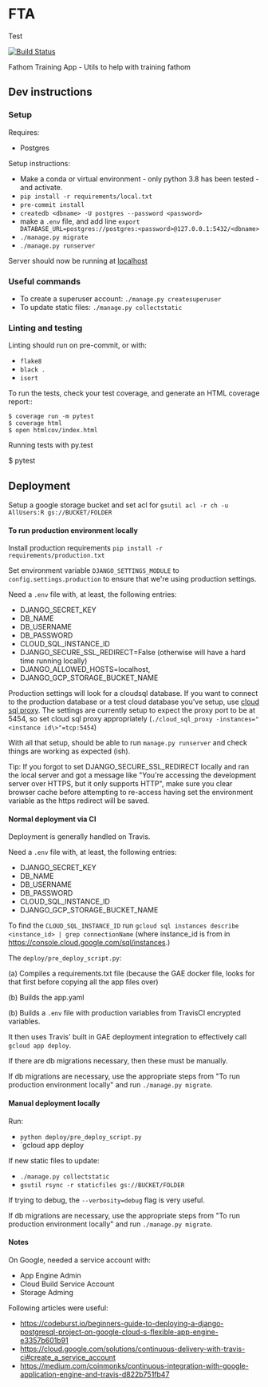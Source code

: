 # FTA

Test

[![Build
Status](https://travis-ci.org/mozilla-applied-ml/fta.svg?branch=main)](https://travis-ci.org/mozilla-applied-ml/fta)


Fathom Training App - Utils to help with training fathom

## Dev instructions

### Setup

Requires:

* Postgres

Setup instructions:

* Make a conda or virtual environment - only python 3.8 has been tested - and activate.
* `pip install -r requirements/local.txt`
* `pre-commit install`
* `createdb <dbname> -U postgres --password <password>`
* make a `.env` file, and add line `export DATABASE_URL=postgres://postgres:<password>@127.0.0.1:5432/<dbname>`
* `./manage.py migrate`
* `./manage.py runserver`

Server should now be running at [localhost](http://localhost:8000)

### Useful commands

* To create a superuser account: `./manage.py createsuperuser`
* To update static files: `./manage.py collectstatic`


### Linting and testing

Linting should run on pre-commit, or with:

* `flake8`
* `black .`
* `isort`

To run the tests, check your test coverage, and generate an HTML coverage report::

    $ coverage run -m pytest
    $ coverage html
    $ open htmlcov/index.html

Running tests with py.test

  $ pytest

## Deployment

Setup a google storage bucket and set acl for `gsutil acl -r ch -u AllUsers:R gs://BUCKET/FOLDER`

#### To run production environment locally

Install production requirements `pip install -r requirements/production.txt`

Set environment variable `DJANGO_SETTINGS_MODULE` to `config.settings.production` to ensure that we're using production settings.

Need a `.env` file with, at least, the following entries:
  * DJANGO_SECRET_KEY
  * DB_NAME
  * DB_USERNAME
  * DB_PASSWORD
  * CLOUD_SQL_INSTANCE_ID
  * DJANGO_SECURE_SSL_REDIRECT=False  (otherwise will have a hard time running locally)
  * DJANGO_ALLOWED_HOSTS=localhost,
  * DJANGO_GCP_STORAGE_BUCKET_NAME

Production settings will look for a cloudsql database. If you want to connect to the production database or a test cloud database you've setup, use [cloud sql proxy](https://cloud.google.com/sql/docs/mysql/sql-proxy). The settings are currently setup to expect the proxy port to be at 5454, so set cloud sql proxy appropriately (`./cloud_sql_proxy -instances="<instance id\>"=tcp:5454`)

With all that setup, should be able to run `manage.py runserver` and check things are working as expected (ish).

Tip: If you forgot to set DJANGO_SECURE_SSL_REDIRECT locally and ran the local server and got a message like "You're accessing the development server over HTTPS, but it only supports HTTP", make sure you clear browser cache before attempting to re-access having set the environment variable as the https redirect will be saved.

#### Normal deployment via CI

Deployment is generally handled on Travis.

Need a `.env` file with, at least, the following entries:
  * DJANGO_SECRET_KEY
  * DB_NAME
  * DB_USERNAME
  * DB_PASSWORD
  * CLOUD_SQL_INSTANCE_ID
  * DJANGO_GCP_STORAGE_BUCKET_NAME

To find the `CLOUD_SQL_INSTANCE_ID` run `gcloud sql instances describe <instance_id> | grep connectionName` (where
instance_id is from in https://console.cloud.google.com/sql/instances.)


The `deploy/pre_deploy_script.py`:

(a) Compiles a requirements.txt file (because the GAE docker file, looks for that first before copying all the app files over)

(b) Builds the app.yaml

(b) Builds a `.env` file with production variables from TravisCI encrypted variables.

It then uses Travis' built in GAE deployment integration to effectively call `gcloud app deploy`.

If there are db migrations necessary, then these must be manually.

If db migrations are necessary, use the appropriate steps from "To run production environment locally" and run `./manage.py migrate`.


#### Manual deployment locally

Run:

* `python deploy/pre_deploy_script.py`
* `gcloud app deploy

If new static files to update:

* `./manage.py collectstatic`
* `gsutil rsync -r staticfiles gs://BUCKET/FOLDER`

If trying to debug, the `--verbosity=debug` flag is very useful.

If db migrations are necessary, use the appropriate steps from "To run production environment locally" and run `./manage.py migrate`.


#### Notes

On Google, needed a service account with:

* App Engine Admin
* Cloud Build Service Account
* Storage Adming

Following articles were useful:

* https://codeburst.io/beginners-guide-to-deploying-a-django-postgresql-project-on-google-cloud-s-flexible-app-engine-e3357b601b91
* https://cloud.google.com/solutions/continuous-delivery-with-travis-ci#create_a_service_account
* https://medium.com/coinmonks/continuous-integration-with-google-application-engine-and-travis-d822b751fb47
